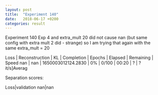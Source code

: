 ```yaml
---
layout: post
title:  "Experiment 140"
date:   2018-06-17 +0200
categories: result
---
```

Experiment 140
Exp 4 and extra_mult 20 did not cause nan (but same config with extra mult 2 did - strange) so I am trying that again with the same extra_mult = 20

Loss | Reconstruction | KL | Completion | Epochs | Elapsed | Remaining | Speed
nan | nan | 1650003012124.2830 | 0% | 0/100 | 00:20 | ? | ?it/s]Averag

Separation scores:

Loss|validation
nan|nan
